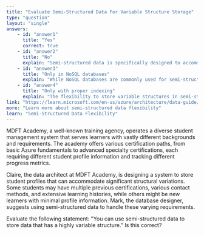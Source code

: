 ```yaml
---
title: "Evaluate Semi-Structured Data For Variable Structure Storage"
type: "question"
layout: "single"
answers:
    - id: "answer1"
      title: "Yes"
      correct: true
    - id: "answer2"
      title: "No"
      explain: "Semi-structured data is specifically designed to accommodate highly variable structures. Unlike structured data with fixed schemas, semi-structured data can store entities with different fields, data types, and structures within the same dataset."
    - id: "answer3"
      title: "Only in NoSQL databases"
      explain: "While NoSQL databases are commonly used for semi-structured data, the ability to store variable structures is inherent to semi-structured data formats themselves, regardless of the storage technology used."
    - id: "answer4"
      title: "Only with proper indexing"
      explain: "The flexibility to store variable structures in semi-structured data is not dependent on indexing. This capability is a fundamental characteristic of semi-structured data formats, though indexing can improve query performance."
link: "https://learn.microsoft.com/en-us/azure/architecture/data-guide/big-data/non-relational-data"
more: "Learn more about semi-structured data flexibility"
learn: "Semi-Structured Data Flexibility"
---
```

MDFT Academy, a well-known training agency, operates a diverse student management system that serves learners with vastly different backgrounds and requirements. The academy offers various certification paths, from basic Azure fundamentals to advanced specialty certifications, each requiring different student profile information and tracking different progress metrics.

Claire, the data architect at MDFT Academy, is designing a system to store student profiles that can accommodate significant structural variations. Some students may have multiple previous certifications, various contact methods, and extensive learning histories, while others might be new learners with minimal profile information. Mark, the database designer, suggests using semi-structured data to handle these varying requirements. 

Evaluate the following statement: "You can use semi-structured data to store data that has a highly variable structure." Is this correct?
